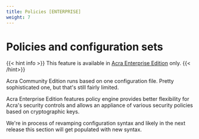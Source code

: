 ```yaml
---
title: Policies [ENTERPRISE]
weight: 7
---
```


# Policies and configuration sets

{{< hint info >}}
This feature is available in [Acra Enterprise Edition](/acra/enterprise-edition/) only.
{{< /hint>}}

Acra Community Edition runs based on one configuration file. Pretty sophisticated one, but that's still fairly limited. 

Acra Enterprise Edition features policy engine provides better flexibility for Acra's security controls and allows an appliance of various security policies based on cryptographic keys.

We're in process of revamping configuration syntax and likely in the next release this section will get populated with new syntax.
